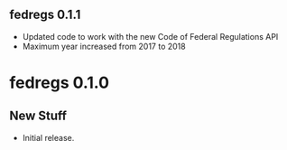 ## fedregs 0.1.1

* Updated code to work with the new Code of Federal Regulations API
* Maximum year increased from 2017 to 2018

# fedregs 0.1.0

## New Stuff

* Initial release.
